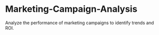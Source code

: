 # Marketing-Campaign-Analysis
Analyze the performance of marketing campaigns to identify trends  and ROI. 
